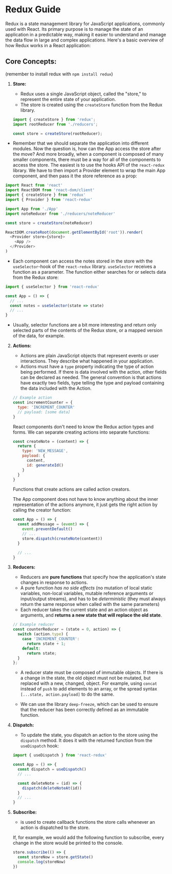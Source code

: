 # Redux Guide

Redux is a state management library for JavaScript applications, commonly used with React. Its primary purpose is to manage the state of an application in a predictable way, making it easier to understand and manage the data flow in large and complex applications. Here's a basic overview of how Redux works in a React application:

## Core Concepts:

(remember to install redux with `npm install redux`)

1. **Store:**
   - Redux uses a single JavaScript object, called the "store," to represent the entire state of your application.
   - The store is created using the `createStore` function from the Redux library.

    ```javascript
    import { createStore } from 'redux';
    import rootReducer from './reducers';

    const store = createStore(rootReducer);
    ```

  - Remember that we should separate the application into different modules. Now the question is, how can the App access the store after the move? And more broadly, when a component is composed of many smaller components, there must be a way for all of the components to access the store. The easiest is to use the hooks API of the `react-redux` library. We have to then import a Provider element to wrap the main App component, and then pass it the store reference as a prop:

  ```js
  import React from 'react'
  import ReactDOM from 'react-dom/client'
  import { createStore } from 'redux'
  import { Provider } from 'react-redux'

  import App from './App'
  import noteReducer from './reducers/noteReducer'

  const store = createStore(noteReducer)

  ReactDOM.createRoot(document.getElementById('root')).render(
    <Provider store={store}>
      <App />
    </Provider>
  )
  ```

  - Each component can access the notes stored in the store with the `useSelector`-hook of the `react-redux` library. `useSelector` receives a function as a parameter. The function either searches for or selects data from the Redux store:

  ```js
  import { useSelector } from 'react-redux'

  const App = () => {
    // ...
    const notes = useSelector(state => state)
    // ...
  }
  ```

  - Usually, selector functions are a bit more interesting and return only selected parts of the contents of the Redux store, or a mapped version of the data, for example.

2. **Actions:**
   - Actions are plain JavaScript objects that represent events or user interactions. They describe what happened in your application.
   - Actions must have a `type` property indicating the type of action being performed. If there is data involved with the action, other fields can be declared as needed. The general convention is that actions have exactly two fields, type telling the type and payload containing the data included with the Action.

    ```javascript
    // Example action
    const incrementCounter = {
      type: 'INCREMENT_COUNTER'
      // payload: [some data]
    }
    ```

    React components don't need to know the Redux action types and forms. We can separate creating actions into separate functions:

    ```js
    const createNote = (content) => {
      return {
        type: 'NEW_MESSAGE',
        payload: {
          content,
          id: generateId()
        }
      }
    }
    ```

    Functions that create actions are called action creators.

    The App component does not have to know anything about the inner representation of the actions anymore, it just gets the right action by calling the creator function:

    ```js
    const App = () => {
      const addMessage = (event) => {
        event.preventDefault()
        // ...
        store.dispatch(createNote(content))
      }

      // ...
    }
    ```

3. **Reducers:**
   - Reducers are **pure functions** that specify how the application's state changes in response to actions.
   - A pure function _has no side effects_ (no mutation of local static variables, non-local variables, mutable reference arguments or input/output streams), and has to be _deterministic_ (they must always return the same response when called with the same parameters)
   - Each reducer takes the current state and an action object as arguments, and **returns a new state that will replace the old state**.

    ```javascript
    // Example reducer
    const counterReducer = (state = 0, action) => {
      switch (action.type) {
        case 'INCREMENT_COUNTER':
          return state + 1;
        default:
          return state;
      }
    };
    ```

    - A reducer state must be composed of immutable objects. If there is a change in the state, the old object must not be mutated, but replaced with a new, changed, object. For example, using `concat` instead of `push` to add elements to an array, or the spread syntax `[...state, action.payload]` to do the same.

    - We can use the library `deep-freeze`, which can be used to ensure that the reducer has been correctly defined as an immutable function.

4. **Dispatch:**
   - To update the state, you dispatch an action to the store using the `dispatch` method. It does it with the returned function from the `useDispatch` hook:

    ```javascript
    import { useDispatch } from 'react-redux'

    const App = () => {
      const dispatch = useDispatch()
      // ...

      const deleteNote = (id) => {
        dispatch(deleteNoteAt(id))
      }
      // ...
    }
    ```

5. **Subscribe:**
   - is used to create callback functions the store calls whenever an action is dispatched to the store.

   If, for example, we would add the following function to subscribe, every change in the store would be printed to the console.

    ```javascript
    store.subscribe(() => {
      const storeNow = store.getState()
      console.log(storeNow)
    })
    ```
